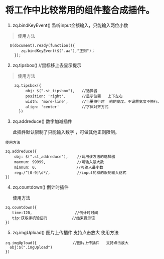 # 将工作中比较常用的组件整合成插件。

1. zq.bindKeyEvent() 监听input金额输入，只能输入两位小数
> 使用方法
```
  $(document).ready(function(){
       zq.bindKeyEvent($(".aa"),"正则")；
    });
```
2. zq.tipsbox()   //鼠标移上去显示提示
> 使用方法
```
    zq.tipsbox({
         obj: $(".st_tipsbox"),   //选择器
         position: 'right',       //显示位置   上下左右
         width: 'more-line',      //当要换行时  他的宽度。不设置宽度不换行。
         align: 'center'          //字体对齐方式
      })
```
  3. zq.addreduce()      数字加减插件

     此插件默认限制了只能输入数字 ，可做其他正则限制。       
          
    使用方法
```
zq.addreduce({
    obj: $(".st_addreduce"),    //调用该方法的选择器
    maxnum: 99999,              //可输入最大数
    minnum: 0，                 //可输入最小数
    reg:/^[0-9]\d*/,            //input的框的限制输入格式
})
```
  4.  zq.countdown()     倒计时插件
   
        使用方法
```
zq.countdown({
   time:120,                   //倒计时时间
   tip:获取手机验证码           //结束提示语     
})

```
   5. zq.imgUpload()  图片上传插件   支持点击放大
   使用方法
  ```
 zq.imgUpload({                //图片上传插件   支持点击放大
	obj:$(".imgUpload")
})
```
